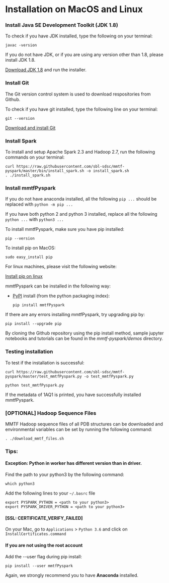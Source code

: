 # Installation on MacOS and Linux

### Install Java SE Development Toolkit (JDK 1.8)
To check if you have JDK installed, type the following on your terminal:
```
javac -version
```

If you do not have JDK, or if you are using any version other than 1.8, please install JDK 1.8.

[Download JDK 1.8](http://www.oracle.com/technetwork/java/javase/downloads/jdk8-downloads-2133151.html) and run the installer.


### Install Git
The Git version control system is used to download respositories from Github.

To check if you have git installed, type the following line on your terminal:
```
git --version
```

[Download and install Git](https://git-scm.com/downloads)


### Install Spark
To install and setup Apache Spark 2.3 and Hadoop 2.7, run the following commands on your terminal:
```
curl https://raw.githubusercontent.com/sbl-sdsc/mmtf-pyspark/master/bin/install_spark.sh -o install_spark.sh
. ./install_spark.sh
```


### Install mmtfPyspark
If you do not have anaconda installed, all the following `pip ...` should be replaced with `python -m pip ...`

If you have both python 2 and python 3 installed, replace all the following `python ...` with `python3 ...`

To install mmtfPyspark, make sure you have pip installed:

```
pip --version
```

To install pip on MacOS:
```
sudo easy_install pip
```

For linux machines, please visit the following website:

[Install pip on linux](https://packaging.python.org/guides/installing-using-linux-tools/)

mmtfPyspark can be installed in the following way:
 * [PyPI](https://pypi.org/project/mmtfPyspark/) install (from the python packaging index):

   ```
   pip install mmtfPyspark
   ```

If there are any errors installing mmtfPyspark, try upgrading pip by:

   ```
   pip install --upgrade pip    
   ```

By cloning the Github repository using the pip install method, sample jupyter notebooks and tutorials can be found in the *mmtf-pyspark/demos* directory.


### Testing installation
To test if the installation is successful:

```
curl https://raw.githubusercontent.com/sbl-sdsc/mmtf-pyspark/master/test_mmtfPyspark.py -o test_mmtfPyspark.py

python test_mmtfPyspark.py
```

If the metadata of 1AQ1 is printed, you have successfully installed mmtfPyspark.


### [OPTIONAL] Hadoop Sequence Files
MMTF Hadoop sequence files of all PDB structures can be downloaded and environmental variables can be set by running the following command:
```
. ./download_mmtf_files.sh
```

### Tips:
#### Exception: Python in worker has different version than in driver.
Find the path to your python3 by the following command:
```
which python3
```

Add the following lines to your `~/.basrc` file

```
export PYSPARK_PYTHON = <path to your python3>
export PYSPARK_DRIVER_PYTHON = <path to your python3>
```

#### [SSL: CERTIFICATE_VERIFY_FAILED]
On your Mac, go to `Applications` > `Python 3.6` and click on `InstallCertificates.command`

#### If you are not using the root account
Add the --user flag during pip install:
```
pip install --user mmtfPyspark
```

Again, we strongly recommend you to have **Anaconda** installed. 
